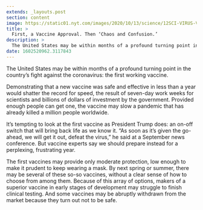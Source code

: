 ```yaml
--- 
extends: _layouts.post 
section: content 
image: https://static01.nyt.com/images/2020/10/13/science/12SCI-VIRUS-VACCINE1/12SCI-VIRUS-VACCINE1-facebookJumbo.jpg 
title: > 
  First, a Vaccine Approval. Then ‘Chaos and Confusion.’ 
description: > 
  The United States may be within months of a profound turning point in the country’s fight against the coronavirus: the first working vaccine.Demonstrating that a new vaccine was safe and effective in less than a year would shatter the record for speed, the result of seven-day work weeks for scientists and billions of dollars of investment by the government.Provided enough people can get one, the vaccine may slow a pandemic that has already killed a million people worldwide.It’s tempting to look at the first vaccine as President Trump does: an on-off switch that will bring back life as we know it.Because of this array of options, makers of a superior vaccine in early stages of development may struggle to finish clinical testing. 
date: 1602520962.3117843 
--- 
```

The United States may be within months of a profound turning point in the country’s fight against the coronavirus: the first working vaccine.

Demonstrating that a new vaccine was safe and effective in less than a year would shatter the record for speed, the result of seven-day work weeks for scientists and billions of dollars of investment by the government. Provided enough people can get one, the vaccine may slow a pandemic that has already killed a million people worldwide.

It’s tempting to look at the first vaccine as President Trump does: an on-off switch that will bring back life as we know it. “As soon as it’s given the go-ahead, we will get it out, defeat the virus,” he said at a September news conference. But vaccine experts say we should prepare instead for a perplexing, frustrating year.

The first vaccines may provide only moderate protection, low enough to make it prudent to keep wearing a mask. By next spring or summer, there may be several of these so-so vaccines, without a clear sense of how to choose from among them. Because of this array of options, makers of a superior vaccine in early stages of development may struggle to finish clinical testing. And some vaccines may be abruptly withdrawn from the market because they turn out not to be safe.